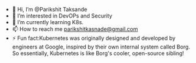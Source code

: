 - 👋 Hi, I’m @Parikshit Taksande
- 👀 I’m interested in DevOPs and Security
- 🌱 I’m currently learning K8s.
- 📫 How to reach me parikshitkasnade@gmail.com
- ⚡ Fun fact:Kubernetes was originally designed and developed by engineers at Google, inspired by their own internal system called Borg. So essentially, Kubernetes is like Borg's cooler, open-source sibling!

<!---
Parikshit3105/Parikshit3105 is a ✨ special ✨ repository because its `README.md` (this file) appears on your GitHub profile.
You can click the Preview link to take a look at your changes.
--->
